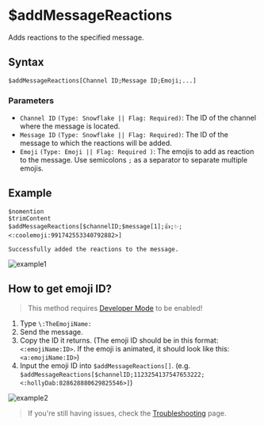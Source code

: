 # $addMessageReactions
Adds reactions to the specified message.

## Syntax
```
$addMessageReactions[Channel ID;Message ID;Emoji;...]
```

### Parameters
- `Channel ID` `(Type: Snowflake || Flag: Required)`: The ID of the channel where the message is located.
- `Message ID` `(Type: Snowflake || Flag: Required)`: The ID of the message to which the reactions will be added.
- `Emoji` `(Type: Emoji || Flag: Required )`: The emojis to add as reaction to the message. Use semicolons `;` as a separator to separate multiple emojis.

## Example
```
$nomention
$trimContent
$addMessageReactions[$channelID;$message[1];👍;✨;<:coolemoji:991742553340792882>]

Successfully added the reactions to the message.
```
![example1](https://user-images.githubusercontent.com/111157596/249183563-89753bae-aa63-4f42-8172-30975f468189.gif)

## How to get emoji ID?

> This method requires [Developer Mode](https://support.discord.com/hc/en-us/articles/206346498-Where-can-I-find-my-User-Server-Message-ID-) to be enabled! 

1. Type `\:TheEmojiName:`
2. Send the message.
3. Copy the ID it returns. (The emoji ID should be in this format: `<:emojiName:ID>`. If the emoji is animated, it should look like this: `<a:emojiName:ID>`)
4. Input the emoji ID into `$addMessageReactions[]`. (e.g. `$addMessageReactions[$channelID;1123254137547653222;<:hollyDab:828628880629825546>]`)

![example2](https://media.discordapp.net/attachments/609162277312266280/745309789491298415/My_Movie_0.gif)

> If you're still having issues, check the [Troubleshooting](../resources/troubleshooting.md#the-bot-fails-to-add-reactions) page.
